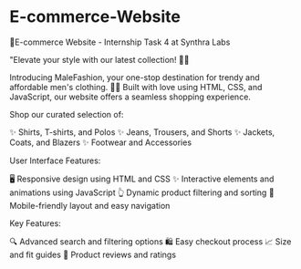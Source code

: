 # E-commerce-Website
🚀E-commerce Website - Internship Task 4 at Synthra Labs

"Elevate your style with our latest collection! 👔👖

Introducing MaleFashion, your one-stop destination for trendy and affordable men's clothing. 👕💼 Built with love using HTML, CSS, and JavaScript, our website offers a seamless shopping experience.

Shop our curated selection of:

✨ Shirts, T-shirts, and Polos
✨ Jeans, Trousers, and Shorts
✨ Jackets, Coats, and Blazers
✨ Footwear and Accessories

User Interface Features:

🖥 Responsive design using HTML and CSS
✨ Interactive elements and animations using JavaScript
👆 Dynamic product filtering and sorting
📱 Mobile-friendly layout and easy navigation

Key Features:

🔍 Advanced search and filtering options
🛍 Easy checkout process
📈 Size and fit guides
📸 Product reviews and ratings
